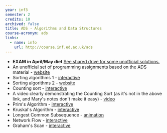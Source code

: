 ```yaml
---
year: inf3
semester: 2
credits: 10
archived: false
title: ADS - Algorithms and Data Structures
course-acronym: ads
links:
  - name: info
    url: http://course.inf.ed.ac.uk/ads
---
```


- **EXAM in April/May diet** <u>See shared drive for some unofficial solutions.</u>
- An unofficial set of programming assignments based on the ADS material - [website](http://uoeadspractice.wordpress.com/)
- Sorting algorithms 1 - [interactive](http://www.bluffton.edu/~nesterd/java/SortingDemo.html)
- Sorting algorithms 2 - [website](http://www.sorting-algorithms.com/)
- Counting sort - [interactive](http://www.cs.miami.edu/~burt/learning/Csc517.091/workbook/countingsort.html)
- A video clearly demonstrating the Counting Sort (as it's not in the above link, and Mary's notes don't make it easy) - [video](http://youtu.be/_q0OOXo4l7E)
- Prim's Algorithm - [interactive](http://students.ceid.upatras.gr/~papagel/project/prim.htm)
- Kruskal's Algorithm - [interactive](http://students.ceid.upatras.gr/~papagel/project/kruskal.htm)
- Longest Common Subsequence - [animation](http://wordaligned.org/articles/longest-common-subsequence)
- Network Flow - [interactive](http://www-b2.is.tokushima-u.ac.jp/~ikeda/suuri/maxflow/Maxflow.shtml)
- Graham's Scan - [interactive](http://riot.ieor.berkeley.edu/riot/Applications/ConvexHull/CHApplet.html)
